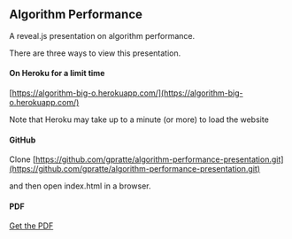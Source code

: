 ## Algorithm Performance

A reveal.js presentation on algorithm performance.

There are three ways to view this presentation.

#### On Heroku for a limit time
  [https://algorithm-big-o.herokuapp.com/](https://algorithm-big-o.herokuapp.com/)

Note that Heroku may take up to a minute (or more) to load the website

#### GitHub
Clone [https://github.com/gpratte/algorithm-performance-presentation.git](https://github.com/gpratte/algorithm-performance-presentation.git)

and then open index.html in a browser.

#### PDF
[Get the PDF](https://github.com/gpratte/algorithm-performance-presentation/blob/master/pdf/algorithm-performance.pdf)
